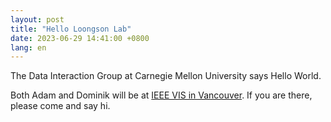 ```yaml
---
layout: post
title: "Hello Loongson Lab"
date: 2023-06-29 14:41:00 +0800
lang: en
---
```


The Data Interaction Group at Carnegie Mellon University says Hello World.

Both Adam and Dominik will be at [IEEE VIS in Vancouver](http://ieeevis.org/year/2019/welcome). If you are there, please come and say hi.
